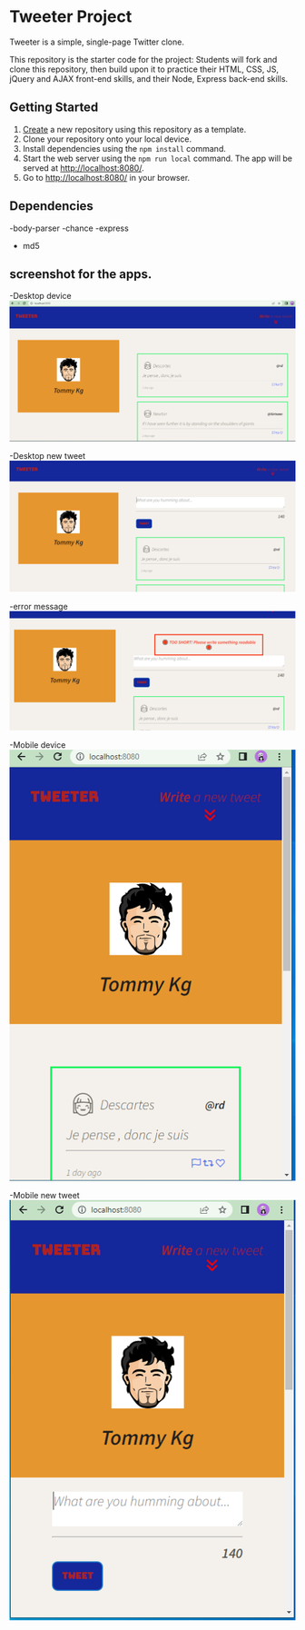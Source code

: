 # Tweeter Project

Tweeter is a simple, single-page Twitter clone.

This repository is the starter code for the project: Students will fork and clone this repository, then build upon it to practice their HTML, CSS, JS, jQuery and AJAX front-end skills, and their Node, Express back-end skills.

## Getting Started

1. [Create](https://docs.github.com/en/repositories/creating-and-managing-repositories/creating-a-repository-from-a-template) a new repository using this repository as a template.
2. Clone your repository onto your local device.
3. Install dependencies using the `npm install` command.
3. Start the web server using the `npm run local` command. The app will be served at <http://localhost:8080/>.
4. Go to <http://localhost:8080/> in your browser.

## Dependencies
-body-parser
-chance
-express
- md5

## screenshot for the apps.
-Desktop device
![Alt text](screenshot/desktop-design.PNG)

<!--########################################################-->

-Desktop new tweet 
![Alt text](screenshot/desktop-new%20tweet.PNG)

<!--########################################################-->

-error message
![Alt text](screenshot/error%20message.PNG)

<!--########################################################-->

-Mobile device
![Alt text](screenshot/mobile-design.PNG)

<!--########################################################-->

-Mobile new tweet 
![Alt text](screenshot/mobile%20new%20tweet.PNG)
